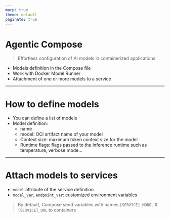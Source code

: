 ```yaml
---
marp: true
theme: default
paginate: true
---
```

<style>
.dodgerblue {
  color: dodgerblue;
}
</style>

# Agentic Compose

> Effortless configuration of AI models in containerized applications

- Models definition in the Compose file
- Work with Docker Model Runner
- Attachment of one or more models to a service

---
# How to define models

- You can define a list of models
- Model definition:
  - name
  - model: OCI artifact name of your model
  - Context size: maximum token context size for the model
  - Runtime flags: flags passed to the inference runtime such as temperature, verbose mode...

---
# Attach models to services

- `model` attribute of the service definition
- `model_var`, `endpoint_var`: customized environment variables

> By default, Compose send variables with names `[SERVICE]_MODEL` & `[SERVICE]_URL` to containers

